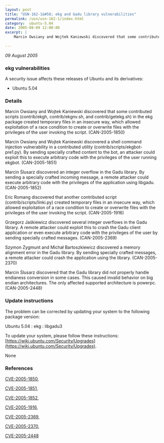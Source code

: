 ```yaml
---
layout: post
title: "USN-162-1&#58; ekg and Gadu library vulnerabilities"
permalink: /usn/usn-162-1/index.html
category:  ubuntu-5.04
date: 2005-08-09 12:00:00
excerpt: |
    Marcin Owsiany and Wojtek Kaniewski discovered that some contributed scripts (contrib/ekgh, contrib/ekgnv.sh, and contrib/getekg.sh) in the ekg package created temporary files in an insecure way, which allowed exploitation of a race condition to create or overwrite files with the privileges of the user invoking the script. (CAN-2005-1850)
    
--- 
```

 
 

*09 August 2005*

### ekg vulnerabilities

A security issue affects these releases of Ubuntu and its derivatives:

* Ubuntu 5.04

### Details

Marcin Owsiany and Wojtek Kaniewski discovered that some contributed scripts (contrib/ekgh, contrib/ekgnv.sh, and contrib/getekg.sh) in the ekg package created temporary files in an insecure way, which allowed exploitation of a race condition to create or overwrite files with the privileges of the user invoking the script. (CAN-2005-1850)

Marcin Owsiany and Wojtek Kaniewski discovered a shell command injection vulnerability in a contributed utility (contrib/scripts/ekgbot-pre1.py). By sending specially crafted content to the bot, an attacker could exploit this to execute arbitrary code with the privileges of the user running ekgbot. (CAN-2005-1851)

Marcin Ślusarz discovered an integer overflow in the Gadu library. By sending a specially crafted incoming message, a remote attacker could execute arbitrary code with the privileges of the application using libgadu. (CAN-2005-1852)

Eric Romang discovered that another contributed script (contrib/scripts/linki.py) created temporary files in an insecure way, which allowed exploitation of a race condition to create or overwrite files with the privileges of the user invoking the script. (CAN-2005-1916)

Grzegorz Jaśkiewicz discovered several integer overflows in the Gadu library. A remote attacker could exploit this to crash the Gadu client application or even execute arbitrary code with the privileges of the user by sending specially crafted messages. (CAN-2005-2369)

Szymon Zygmunt and Michał Bartoszkiewicz discovered a memory alignment error in the Gadu library. By sending specially crafted messages, a remote attacker could crash the application using the library. (CAN-2005-2370)

Marcin Ślusarz discovered that the Gadu library did not properly handle endianess conversion in some cases. This caused invalid behavior on big endian architectures. The only affected supported architecture is powerpc. (CAN-2005-2448)

### Update instructions

The problem can be corrected by updating your system to the following package version:

Ubuntu 5.04
 : ekg 
 : libgadu3 

To update your system, please follow these instructions: [https://wiki.ubuntu.com/Security/Upgrades](https://wiki.ubuntu.com/Security/Upgrades).

None

### References

 
 [CVE-2005-1850](http://people.ubuntu.com/~ubuntu-security/cve/CVE-2005-1850), 

 [CVE-2005-1851](http://people.ubuntu.com/~ubuntu-security/cve/CVE-2005-1851), 

 [CVE-2005-1852](http://people.ubuntu.com/~ubuntu-security/cve/CVE-2005-1852), 

 [CVE-2005-1916](http://people.ubuntu.com/~ubuntu-security/cve/CVE-2005-1916), 

 [CVE-2005-2369](http://people.ubuntu.com/~ubuntu-security/cve/CVE-2005-2369), 

 [CVE-2005-2370](http://people.ubuntu.com/~ubuntu-security/cve/CVE-2005-2370), 

 [CVE-2005-2448](http://people.ubuntu.com/~ubuntu-security/cve/CVE-2005-2448)
 

